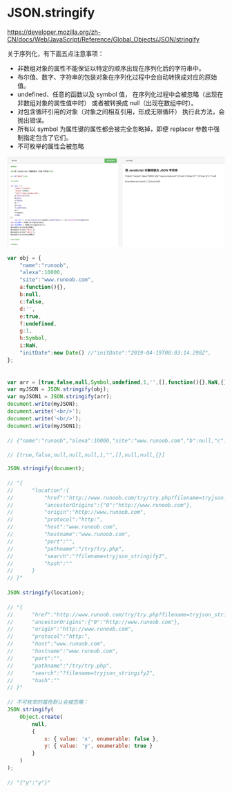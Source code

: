 # JSON.stringify

https://developer.mozilla.org/zh-CN/docs/Web/JavaScript/Reference/Global_Objects/JSON/stringify

关于序列化，有下面五点注意事项：

* 非数组对象的属性不能保证以特定的顺序出现在序列化后的字符串中。
* 布尔值、数字、字符串的包装对象在序列化过程中会自动转换成对应的原始值。
* undefined、任意的函数以及 symbol 值，
在序列化过程中会被忽略（出现在非数组对象的属性值中时）
或者被转换成 null（出现在数组中时）。
* 对包含循环引用的对象（对象之间相互引用，形成无限循环）
执行此方法，会抛出错误。
* 所有以 symbol 为属性键的属性都会被完全忽略掉，即便 
replacer 参数中强制指定包含了它们。
* 不可枚举的属性会被忽略


![](.JSON.stringify_images/a70d9e7c.png)

```js
var obj = { 
	"name":"runoob", 
	"alexa":10000, 
	"site":"www.runoob.com",
	a:function(){},
	b:null,
	c:false,
	d:'',
	e:true,
	f:undefined,
	g:1,
	h:Symbol,
	i:NaN,
	"initDate":new Date() //"initDate":"2019-04-19T08:03:14.298Z",
};


var arr = [true,false,null,Symbol,undefined,1,'',[],function(){},NaN,{},new Date()];//"2019-04-19T08:05:01.891Z"
var myJSON = JSON.stringify(obj);
var myJSON1 = JSON.stringify(arr);
document.write(myJSON);
document.write('<br/>');
document.write('<br/>');
document.write(myJSON1);

// {"name":"runoob","alexa":10000,"site":"www.runoob.com","b":null,"c":false,"d":"","e":true,"g":1,"i":null}

// [true,false,null,null,null,1,"",[],null,null,{}]
```

```js
JSON.stringify(document);

// "{
//      "location":{
//          "href":"http://www.runoob.com/try/try.php?filename=tryjson_stringify2", 
//          "ancestorOrigins":{"0":"http://www.runoob.com"},
//          "origin":"http://www.runoob.com",
//          "protocol":"http:",
//          "host":"www.runoob.com",
//          "hostname":"www.runoob.com",
//          "port":"",
//          "pathname":"/try/try.php",
//          "search":"?filename=tryjson_stringify2",
//          "hash":""
//      }
// }"

JSON.stringify(location);

// "{
//      "href":"http://www.runoob.com/try/try.php?filename=tryjson_stringify2",
//      "ancestorOrigins":{"0":"http://www.runoob.com"},
//      "origin":"http://www.runoob.com",
//      "protocol":"http:",
//      "host":"www.runoob.com",
//      "hostname":"www.runoob.com",
//      "port":"",
//      "pathname":"/try/try.php",
//      "search":"?filename=tryjson_stringify2",
//      "hash":""
// }"

// 不可枚举的属性默认会被忽略：
JSON.stringify( 
    Object.create(
        null, 
        { 
            x: { value: 'x', enumerable: false }, 
            y: { value: 'y', enumerable: true } 
        }
    )
);

// "{"y":"y"}"
```

